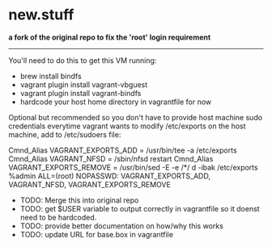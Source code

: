 new.stuff
====

**a fork of the original repo to fix the 'root' login requirement**

----

You'll need to do this to get this VM running:

* brew install bindfs
* vagrant plugin install vagrant-vbguest
* vagrant plugin install vagrant-bindfs
* hardcode your host home directory in vagrantfile for now

Optional but recommended so you don't have to provide host machine sudo credentials everytime vagrant wants to modify /etc/exports on the host machine, add to /etc/sudoers file:

Cmnd_Alias VAGRANT_EXPORTS_ADD = /usr/bin/tee -a /etc/exports
Cmnd_Alias VAGRANT_NFSD = /sbin/nfsd restart
Cmnd_Alias VAGRANT_EXPORTS_REMOVE = /usr/bin/sed -E -e /*/ d -ibak /etc/exports
%admin ALL=(root) NOPASSWD: VAGRANT_EXPORTS_ADD, VAGRANT_NFSD, VAGRANT_EXPORTS_REMOVE

* TODO: Merge this into original repo
* TODO: get $USER variable to output correctly in vagrantfile so it doenst need to be hardcoded.
* TODO: provide better documentation on how/why this works
* TODO: update URL for base.box in vagrantfile